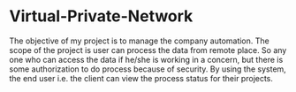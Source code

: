 # Virtual-Private-Network
The objective of my project is to manage the company automation. 
The scope of the project is user can process the data from remote place. 
So any one who can access the data if he/she is working in a concern, but there is some authorization to do process because of security.
 By using the system, the end user i.e. the client can view the process status for their projects.

